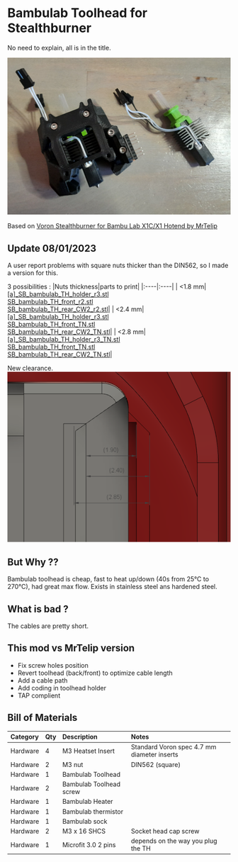 # Bambulab Toolhead for Stealthburner #
No need to explain, all is in the title.

![BBL_TH](./images/BBL_TH.jpg)

Based on [Voron Stealthburner for Bambu Lab X1C/X1 Hotend by MrTelip](https://www.printables.com/fr/model/323196-voron-stealthburner-for-bambu-lab-x1cx1-hotend)

## Update 08/01/2023 ##
A user report problems with square nuts thicker than the DIN562, so I made a version for this.

3 possibilities :
|Nuts thickness|parts to print|
|:----|:----|
| <1.8 mm|[[a]_SB_bambulab_TH_holder_r3.stl](./STLs/[a]_SB_bambulab_TH_holder_r3.stl)  <br/>[SB_bambulab_TH_front_r2.stl](./STLs/SB_bambulab_TH_Front_r2.stl) <br/>[SB_bambulab_TH_rear_CW2_r2.stl](./STLs/SB_bambulab_TH_rear_CW2_r2.stl)|
| <2.4 mm|[[a]_SB_bambulab_TH_holder_r3.stl](./STLs/[a]_SB_bambulab_TH_holder_r3.stl)  <br/>[SB_bambulab_TH_front_TN.stl](./STLs/SB_bambulab_TH_Front_TN.stl) <br/>[SB_bambulab_TH_rear_CW2_TN.stl](./STLs/SB_bambulab_TH_rear_CW2_TN.stl)|
| <2.8 mm|[[a]_SB_bambulab_TH_holder_r3_TN.stl](./STLs/[a]_SB_bambulab_TH_holder_r3_TN.stl)  <br/>[SB_bambulab_TH_front_TN.stl](./STLs/SB_bambulab_TH_Front_TN.stl) <br/>[SB_bambulab_TH_rear_CW2_TN.stl](./STLs/SB_bambulab_TH_rear_CW2_TN.stl)|

New clearance.
![Clearance for M3 square nut](./images/thicker_nut_holder.png)

## But Why ?? ##

Bambulab toolhead is cheap, fast to heat up/down (40s from 25°C to 270°C), had great max flow. Exists in stainless steel ans hardened steel.

## What is bad ? ##

The cables are pretty short.

## This mod vs MrTelip version ##

- Fix screw holes position 
- Revert toolhead (back/front) to optimize cable length 
- Add a cable path
- Add coding in toolhead holder
- TAP complient

## Bill of Materials ##


|Category|Qty|Description|Notes|
|:----|:----|:----|:----|
|Hardware|4|M3 Heatset Insert|Standard Voron spec 4.7 mm diameter inserts|
|Hardware|2|M3 nut|DIN562 (square)|
|Hardware|1|Bambulab Toolhead||
|Hardware|2|Bambulab Toolhead screw||
|Hardware|1|Bambulab Heater||
|Hardware|1|Bambulab thermistor||
|Hardware|1|Bambulab sock||
|Hardware|2|M3 x 16 SHCS|Socket head cap screw|
|Hardware|1|Microfit 3.0 2 pins|depends on the way you plug the TH|
